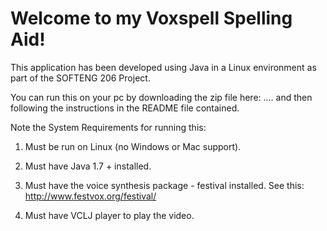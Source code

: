 # Welcome to my Voxspell Spelling Aid!
This application has been developed using Java in a Linux environment as part of the SOFTENG 206 Project.

You can run this on your pc by downloading the zip file here: .... and then following the instructions in the README file contained. 

Note the System Requirements for running this:

1. Must be run on Linux (no Windows or Mac support).

2. Must have Java 1.7 + installed.

3. Must have the voice synthesis package - festival installed. See this: http://www.festvox.org/festival/

4. Must have VCLJ player to play the video.



